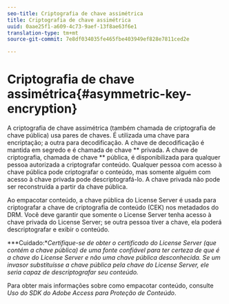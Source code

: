 ```yaml
---
seo-title: Criptografia de chave assimétrica
title: Criptografia de chave assimétrica
uuid: 0aae25f1-a609-4c73-9aef-13f8ae63f6e1
translation-type: tm+mt
source-git-commit: 7e8df034035fe465fbe403949ef828e7811ced2e

---
```



# Criptografia de chave assimétrica{#asymmetric-key-encryption}

A criptografia de chave assimétrica (também chamada de criptografia de chave pública) usa pares de chaves. É utilizada uma chave para encriptação; a outra para decodificação. A chave de decodificação é mantida em segredo e é chamada de chave ** privada. A chave de criptografia, chamada de chave ** pública, é disponibilizada para qualquer pessoa autorizada a criptografar conteúdo. Qualquer pessoa com acesso à chave pública pode criptografar o conteúdo, mas somente alguém com acesso à chave privada pode descriptografá-lo. A chave privada não pode ser reconstruída a partir da chave pública.

Ao empacotar conteúdo, a chave pública do License Server é usada para criptografar a chave de criptografia de conteúdo (CEK) nos metadados do DRM. Você deve garantir que somente o License Server tenha acesso à chave privada do License Server; se outra pessoa tiver a chave, ela poderá descriptografar e exibir o conteúdo.

***Cuidado:**Certifique-se de obter o certificado do License Server (que contém a chave pública) de uma fonte confiável para ter certeza de que é a chave do License Server e não uma chave pública desconhecida. Se um invasor substituísse a chave pública pela chave do License Server, ele seria capaz de descriptografar seu conteúdo.*

Para obter mais informações sobre como empacotar conteúdo, consulte *Uso do SDK do Adobe Access para Proteção de Conteúdo*.
